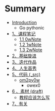 # Summary

* [Introduction](README.md)
   * Go pythonic
* [1、课程笔记](0MOOC/README.md)
   * [1.1  0wNote](0MOOC/0wnotemd.md)
   * [1.2 1wNote](0MOOC/1wnotemd.md)
   * [1.3 2wNote](0MOOC/13_2wnote.md)
* [2、基础旋进](1sTry/README.md)
* [3、迭代作品](2nDev/README.md)
* [4、人生首秀](3rDemo/README.md)
* [5、代码 (_src)](_src/README.md)
   * [om2py0w](_src/0wex0.md)
       * owex0
* [6 、素材 (draft)](draft/README.md)
   * [教程应该怎么写](draft/教程.md)
* [7、有关](ABOUT.md)

